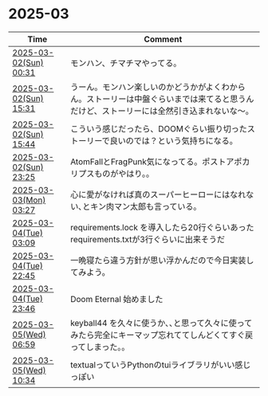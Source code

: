 # 2025-03

| Time | Comment |
| ----- | ------- |
| [2025-03-02(Sun) 00:31](https://bsky.app/profile/tokuhirom.bsky.social/post/3lje6p57kmk2v) | モンハン、チマチマやってる。 |
| [2025-03-02(Sun) 15:31](https://bsky.app/profile/tokuhirom.bsky.social/post/3ljfqxwd5sc2v) | うーん。モンハン楽しいのかどうかがよくわからん。ストーリーは中盤ぐらいまでは来てると思うんだけど、ストーリーには全然引き込まれないな〜。 |
| [2025-03-02(Sun) 15:44](https://bsky.app/profile/tokuhirom.bsky.social/post/3ljfrp3isnc2v) | こういう感じだったら、DOOMぐらい振り切ったストーリーで良いのでは？という気持ちになる。 |
| [2025-03-02(Sun) 23:25](https://bsky.app/profile/tokuhirom.bsky.social/post/3ljgliesoi22v) | AtomFallとFragPunk気になってる。ポストアポカリプスものがやはり。。 |
| [2025-03-03(Mon) 03:27](https://bsky.app/profile/tokuhirom.bsky.social/post/3ljgyxs5y4k2g) | 心に愛がなければ真のスーパーヒーローにはなれない､とキン肉マン太郎も言っている｡ |
| [2025-03-04(Tue) 03:09](https://bsky.app/profile/tokuhirom.bsky.social/post/3ljjihnexms2v) | requirements.lock を導入したら20行ぐらいあったrequirements.txtが3行ぐらいに出来そうだ |
| [2025-03-04(Tue) 22:45](https://bsky.app/profile/tokuhirom.bsky.social/post/3ljlk64en6c2f) | 一晩寝たら違う方針が思い浮かんだので今日実装してみよう。 |
| [2025-03-04(Tue) 23:46](https://bsky.app/profile/tokuhirom.bsky.social/post/3ljlnkocxgs2f) | Doom Eternal 始めました |
| [2025-03-05(Wed) 06:59](https://bsky.app/profile/tokuhirom.bsky.social/post/3ljmfrngx5k2x) | keyball44 を久々に使うか､､と思って久々に使ってみたら完全にキーマップ忘れててしんどくてすぐ戻ってしまった｡｡ |
| [2025-03-05(Wed) 10:34](https://bsky.app/profile/tokuhirom.bsky.social/post/3ljmrs4p3es2f) | textualっていうPythonのtuiライブラリがいい感じっぽい |
